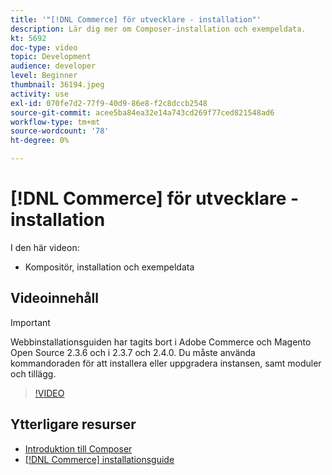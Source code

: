 ```yaml
---
title: '"[!DNL Commerce] för utvecklare - installation"'
description: Lär dig mer om Composer-installation och exempeldata.
kt: 5692
doc-type: video
topic: Development
audience: developer
level: Beginner
thumbnail: 36194.jpeg
activity: use
exl-id: 070fe7d2-77f9-40d9-86e8-f2c8dccb2548
source-git-commit: acee5ba84ea32e14a743cd269f77ced821548ad6
workflow-type: tm+mt
source-wordcount: '78'
ht-degree: 0%

---
```


# [!DNL Commerce] för utvecklare - installation

I den här videon:

- Kompositör, installation och exempeldata

## Videoinnehåll

>[!IMPORTANT]
>
>Webbinstallationsguiden har tagits bort i Adobe Commerce och Magento Open Source 2.3.6 och i 2.3.7 och 2.4.0. Du måste använda kommandoraden för att installera eller uppgradera instansen, samt moduler och tillägg.

>[!VIDEO](https://video.tv.adobe.com/v/36194?quality=12&learn=on)

## Ytterligare resurser

- [Introduktion till Composer](https://devdocs.magento.com/guides/v2.4/extension-dev-guide/intro/intro-composer.html)
- [[!DNL Commerce] installationsguide](https://devdocs.magento.com/guides/v2.4/install-gde/install-flow-diagram.html)
